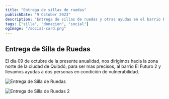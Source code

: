 ```yaml
---
title: "Entrega de sillas de ruedas"
publishDate: "9 October 2023"
description: "Entrega de sillas de ruedas y otras ayudas en el barrio Futuro 2, Quibdó"
tags: ["silla", "donacion", "social"]
ogImage: "/social-card.png"
---
```


## Entrega de Silla de Ruedas

El día 09 de octubre de la presente anualidad, nos dirigimos hacia la zona norte de la ciudad de Quibdó; para ser mas precisos, al barrio El Futuro 2 y llevamos ayudas a dos personas en condición de vulnerabilidad.

![Entrega de Silla de Ruedas](/images/imagen61.png)

![Entrega de Silla de Ruedas 2](/images/imagen62.png)